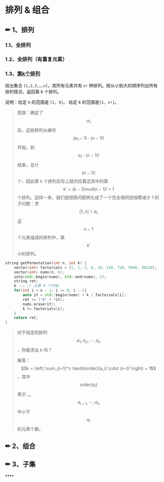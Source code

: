 # 排列 & 组合

## ✏ 1、排列

### 1.1、全排列

### 1.2、全排列（有重复元素）

### 1.3、[第k个排列](https://leetcode-cn.com/problems/permutation-sequence/)

给出集合 `[1,2,3,…,n]`，其所有元素共有 `n!` 种排列。按从小到大的顺序列出所有排列情况，返回第 k 个排列。

说明：给定 n 的范围是 `[1, 9]`。 给定 k 的范围是`[1, n!]`。

> 思路：确定了 $$a_1$$ 后，这些排列从编号 $$(a_1 - 1)\cdot(n - 1)!$$ 开始，到 $$a_1\cdot(n - 1)!$$ 结束，总计 $$(n - 1)!$$ 个，因此第 k 个排列实际上就对应着这其中的第 $$k \prime =(k−1)mod(n−1)!+1$$ 个排列。这样一来，我们就把原问题转化成了一个完全相同但规模减少 1 的子问题：求 $$[1, n] \backslash a_1$$ 这 $$n - 1$$ 个元素组成的排列中，第 $$k\prime$$ 小的排列。

```cpp
string getPermutation(int n, int k) {
    vector<int> factorials = {1, 1, 2, 6, 24, 120, 720, 5040, 40320};
    vector<int> nums(n, 0);
    iota(std::begin(nums), std::end(nums), 1);
    string ret;
    k --; // 从第 0 个开始
    for(int i = n - 1; i >= 0; i --){
        auto it = std::begin(nums) + k / factorials[i];
        ret += ('0' + *it);
        nums.erase(it);
        k %= factorials[i];
    }
    return ret;
}
```

> 对于给定的排列 $$a_1, a_2, \cdots, a_n$$，你能求出 k 吗？
>
> 解答： $$k = \left( \sum_{i=1}^n \textit{order}(a_i) \cdot (n-i)! \right) + 1$$ ，其中 $$\text{order}(a_i)$$ 表示 __$$a_{i+1}, \cdots, a_n$$ 中小于 $$a_i$$ 的元素个数。

## ✏ 2、组合

## ✏ 3、子集

\*\*\*\*

